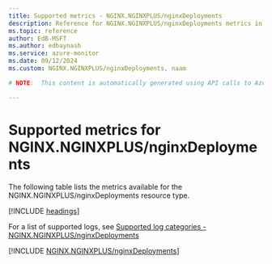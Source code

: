 ```yaml
---
title: Supported metrics - NGINX.NGINXPLUS/nginxDeployments
description: Reference for NGINX.NGINXPLUS/nginxDeployments metrics in Azure Monitor.
ms.topic: reference
author: EdB-MSFT
ms.author: edbaynash
ms.service: azure-monitor
ms.date: 09/12/2024
ms.custom: NGINX.NGINXPLUS/nginxDeployments, naam

# NOTE:  This content is automatically generated using API calls to Azure. Any edits made on these files will be overwritten in the next run of the script. 

---
```


  
# Supported metrics for NGINX.NGINXPLUS/nginxDeployments
  
The following table lists the metrics available for the NGINX.NGINXPLUS/nginxDeployments resource type.  
  
  
[!INCLUDE [headings](~/reusable-content/ce-skilling/azure/includes/azure-monitor/reference/metrics/metrics-headings.md)]  
  
  
  
For a list of supported logs, see [Supported log categories - NGINX.NGINXPLUS/nginxDeployments](../supported-logs/nginx-nginxplus-nginxdeployments-logs.md)  
  
 

[!INCLUDE [NGINX.NGINXPLUS/nginxDeployments](~/reusable-content/ce-skilling/azure/includes/azure-monitor/reference/metrics/nginx-nginxplus-nginxdeployments-metrics-include.md)]  

